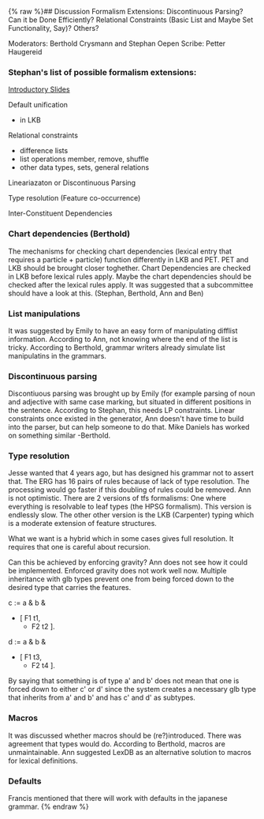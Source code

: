 {% raw %}## Discussion Formalism Extensions: Discontinuous Parsing? Can it be Done Efficiently? Relational Constraints (Basic List and Maybe Set Functionality, Say)? Others?

Moderators: Berthold Crysmann and Stephan Oepen Scribe: Petter Haugereid

### Stephan's list of possible formalism extensions:

[Introductory Slides](http://www.delph-in.net/2006/formalism.pdf)

Default unification

- in LKB

Relational constraints

- difference lists
- list operations member, remove, shuffle
- other data types, sets, general relations

Lineariazaton or Discontinuous Parsing

Type resolution (Feature co-occurrence)

Inter-Constituent Dependencies

### Chart dependencies (Berthold)

The mechanisms for checking chart dependencies (lexical entry that
requires a particle + particle) function differently in LKB and PET. PET
and LKB should be brought closer toghether. Chart Dependencies are
checked in LKB before lexical rules apply. Maybe the chart dependencies
should be checked after the lexical rules apply. It was suggested that a
subcommittee should have a look at this. (Stephan, Berthold, Ann and
Ben)

### List manipulations

It was suggested by Emily to have an easy form of manipulating difflist
information. According to Ann, not knowing where the end of the list is
tricky. According to Berthold, grammar writers already simulate list
manipulatins in the grammars.

### Discontinuous parsing

Discontiuous parsing was brought up by Emily (for example parsing of
noun and adjective with same case marking, but situated in different
positions in the sentence. According to Stephan, this needs LP
constraints. Linear constraints once existed in the generator, Ann
doesn't have time to build into the parser, but can help someone to do
that. Mike Daniels has worked on something similar -Berthold.

### Type resolution

Jesse wanted that 4 years ago, but has designed his grammar not to
assert that. The ERG has 16 pairs of rules because of lack of type
resolution. The processing would go faster if this doubling of rules
could be removed. Ann is not optimistic. There are 2 versions of tfs
formalisms: One where everything is resolvable to leaf types (the HPSG
formalism). This version is endlessly slow. The other other version is
the LKB (Carpenter) typing which is a moderate extension of feature
structures.

What we want is a hybrid which in some cases gives full resolution. It
requires that one is careful about recursion.

Can this be achieved by enforcing gravity? Ann does not see how it could
be implemented. Enforced gravity does not work well now. Multiple
inheritance with glb types prevent one from being forced down to the
desired type that carries the features.

c := a & b &

- \[ F1 t1,
  - F2 t2 \].

d := a & b &

- \[ F1 t3,
  - F2 t4 \].

By saying that something is of type a' and b' does not mean that one is
forced down to either c' or d' since the system creates a necessary glb
type that inherits from a' and b' and has c' and d' as subtypes.

### Macros

It was discussed whether macros should be (re?)introduced. There was
agreement that types would do. According to Berthold, macros are
unmaintainable. Ann suggested LexDB as an alternative solution to macros
for lexical definitions.

### Defaults

Francis mentioned that there will work with defaults in the japanese
grammar.
<update date omitted for speed>{% endraw %}